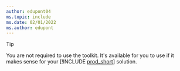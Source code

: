 ```yaml
---
author: edupont04
ms.topic: include
ms.date: 02/01/2022
ms.author: edupont
---
```

> [!TIP]
> You are not required to use the toolkit. It's available for you to use if it makes sense for your [!INCLUDE [prod_short](prod_short.md)] solution. 